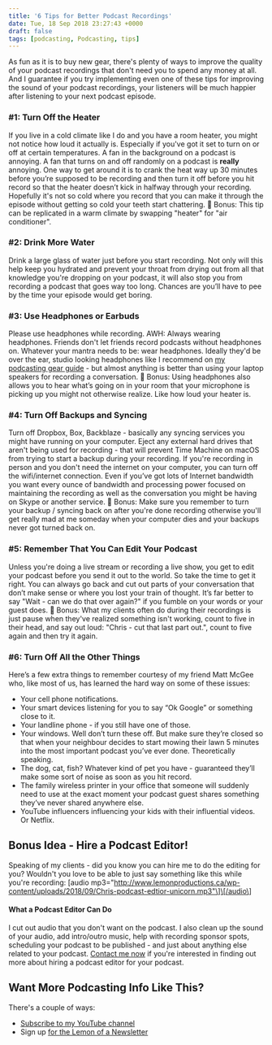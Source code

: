 ```yaml
---
title: '6 Tips for Better Podcast Recordings'
date: Tue, 18 Sep 2018 23:27:43 +0000
draft: false
tags: [podcasting, Podcasting, tips]
---
```


As fun as it is to buy new gear, there's plenty of ways to improve the quality of your podcast recordings that don't need you to spend any money at all. And I guarantee if you try implementing even one of these tips for improving the sound of your podcast recordings, your listeners will be much happier after listening to your next podcast episode.

### #1: Turn Off the Heater

If you live in a cold climate like I do and you have a room heater, you might not notice how loud it actually is. Especially if you've got it set to turn on or off at certain temperatures. A fan in the background on a podcast is annoying. A fan that turns on and off randomly on a podcast is **really** annoying. One way to get around it is to crank the heat way up 30 minutes before you’re supposed to be recording and then turn it off before you hit record so that the heater doesn’t kick in halfway through your recording. Hopefully it's not so cold where you record that you can make it through the episode without getting so cold your teeth start chattering. 🎁 Bonus: This tip can be replicated in a warm climate by swapping "heater" for "air conditioner".

### #2: Drink More Water

Drink a large glass of water just before you start recording. Not only will this help keep you hydrated and prevent your throat from drying out from all that knowledge you're dropping on your podcast, it will also stop you from recording a podcast that goes way too long. Chances are you’ll have to pee by the time your episode would get boring.

### #3: Use Headphones or Earbuds

Please use headphones while recording. AWH: Always wearing headphones. Friends don't let friends record podcasts without headphones on. Whatever your mantra needs to be: wear headphones. Ideally they'd be over the ear, studio looking headphones like I recommend on [my podcasting gear guide](http://www.lemonproductions.ca/podcasting-gear/) - but almost anything is better than using your laptop speakers for recording a conversation. 🎁 Bonus: Using headphones also allows you to hear what’s going on in your room that your microphone is picking up you might not otherwise realize. Like how loud your heater is.

### #4: Turn Off Backups and Syncing

Turn off Dropbox, Box, Backblaze - basically any syncing services you might have running on your computer. Eject any external hard drives that aren't being used for recording - that will prevent Time Machine on macOS from trying to start a backup during your recording. If you're recording in person and you don't need the internet on your computer, you can turn off the wifi/internet connection. Even if you’ve got lots of Internet bandwidth you want every ounce of bandwidth and processing power focused on maintaining the recording as well as the conversation you might be having on Skype or another service. 🎁 Bonus: Make sure you remember to turn your backup / syncing back on after you're done recording otherwise you'll get really mad at me someday when your computer dies and your backups never got turned back on.

### #5: Remember That You Can Edit Your Podcast

Unless you're doing a live stream or recording a live show, you get to edit your podcast before you send it out to the world. So take the time to get it right. You can always go back and cut out parts of your conversation that don’t make sense or where you lost your train of thought. It’s far better to say "Wait - can we do that over again?" if you fumble on your words or your guest does. 🎁 Bonus: What my clients often do during their recordings is just pause when they've realized something isn't working, count to five in their head, and say out loud: "Chris - cut that last part out.", count to five again and then try it again.

### #6: Turn Off All the Other Things

Here’s a few extra things to remember courtesy of my friend Matt McGee who, like most of us, has learned the hard way on some of these issues:

*   Your cell phone notifications.
*   Your smart devices listening for you to say “Ok Google” or something close to it.
*   Your landline phone - if you still have one of those.
*   Your windows. Well don’t turn these off. But make sure they’re closed so that when your neighbour decides to start mowing their lawn 5 minutes into the most important podcast you’ve ever done. Theoretically speaking.
*   The dog, cat, fish? Whatever kind of pet you have - guaranteed they’ll make some sort of noise as soon as you hit record.
*   The family wireless printer in your office that someone will suddenly need to use at the exact moment your podcast guest shares something they’ve never shared anywhere else.
*   YouTube influencers influencing your kids with their influential videos. Or Netflix.

Bonus Idea - Hire a Podcast Editor!
-----------------------------------

Speaking of my clients - did you know you can hire me to do the editing for you? Wouldn't you love to be able to just say something like this while you're recording: \[audio mp3="http://www.lemonproductions.ca/wp-content/uploads/2018/09/Chris-podcast-edtior-unicorn.mp3"\]\[/audio\]

#### What a Podcast Editor Can Do

I cut out audio that you don't want on the podcast. I also clean up the sound of your audio, add intro/outro music, help with recording sponsor spots, scheduling your podcast to be published - and just about anything else related to your podcast. [Contact me now](http://www.lemonproductions.ca/contact/) if you're interested in finding out more about hiring a podcast editor for your podcast.

Want More Podcasting Info Like This?
------------------------------------

There's a couple of ways:

*   [Subscribe to my YouTube channel](https://www.youtube.com/c/lemonproductionsca?sub_confirmation=1)
*   Sign up [for the Lemon of a Newsletter](http://www.lemonproductions.ca/newsletter/)